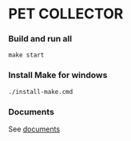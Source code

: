 # PET COLLECTOR

### Build and run all

```
make start
```

### Install Make for windows

```
./install-make.cmd
```

### Documents

See [documents](docs/README.md)
